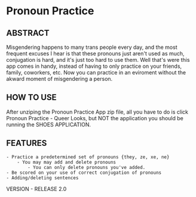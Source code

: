 <h1>Pronoun Practice</h1>

ABSTRACT
---------------

Misgendering happens to many trans people every day, and the most frequent excuses I hear is that these pronouns just aren't used
as much, conjugation is hard, and it's just too hard to use them. Well that's were this app comes in handy, instead of having to only 
practice on your friends, family, coworkers, etc. Now you can practice in an eviroment without the akward moment of misgendering a person. 

HOW TO USE
---------------
After unziping the Pronoun Practice App zip file, all you have to do is click Pronoun Practice - Queer Looks, but NOT the 
application you should be running the SHOES APPLICATION.

FEATURES
---------------
	- Practice a predetermined set of pronouns {they, ze, xe, ne}
		- You may may add and delete pronouns
			- You can only delete pronouns you've added.
	- Be scored on your use of correct conjugation of pronouns
	- Adding/deleting sentences

VERSION - RELEASE 2.0
